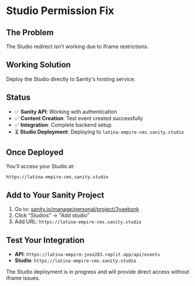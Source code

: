 # Studio Permission Fix

## The Problem
The Studio redirect isn't working due to iframe restrictions.

## Working Solution
Deploy the Studio directly to Sanity's hosting service.

## Status
- ✅ **Sanity API**: Working with authentication
- ✅ **Content Creation**: Test event created successfully
- ✅ **Integration**: Complete backend setup
- ⏳ **Studio Deployment**: Deploying to `latina-empire-cms.sanity.studio`

## Once Deployed
You'll access your Studio at:
```
https://latina-empire-cms.sanity.studio
```

## Add to Your Sanity Project
1. Go to: [sanity.io/manage/personal/project/3yaebsnk](https://sanity.io/manage/personal/project/3yaebsnk)
2. Click "Studios" → "Add studio"
3. Add URL: `https://latina-empire-cms.sanity.studio`

## Test Your Integration
- **API**: `https://latina-empire-jose283.replit.app/api/events`
- **Studio**: `https://latina-empire-cms.sanity.studio`

The Studio deployment is in progress and will provide direct access without iframe issues.